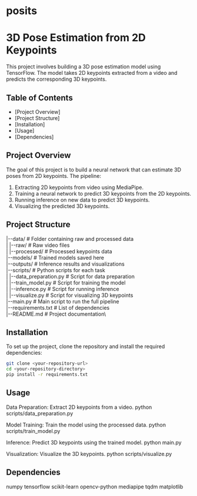# posits
# 3D Pose Estimation from 2D Keypoints

This project involves building a 3D pose estimation model using TensorFlow. The model takes 2D keypoints extracted from a video and predicts the corresponding 3D keypoints.

## Table of Contents 
- [Project Overview]
- [Project Structure]
- [Installation]
- [Usage]
- [Dependencies]

## Project Overview
The goal of this project is to build a neural network that can estimate 3D poses from 2D keypoints. The pipeline:
1. Extracting 2D keypoints from video using MediaPipe.
2. Training a neural network to predict 3D keypoints from the 2D keypoints.
3. Running inference on new data to predict 3D keypoints.
4. Visualizing the predicted 3D keypoints.

## Project Structure
|--data/ # Folder containing raw and processed data  \
|  |--raw/ # Raw video files              \
|  |--processed/ # Processed keypoints data  \
|--models/ # Trained models saved here \
|--outputs/ # Inference results and visualizations \
|--scripts/ # Python scripts for each task \
|  |--data_preparation.py # Script for data preparation \
|  |--train_model.py # Script for training the model \
|  |--inference.py # Script for running inference \
|  |--visualize.py # Script for visualizing 3D keypoints \
|--main.py # Main script to run the full pipeline \
|--requirements.txt # List of dependencies\
|--README.md # Project documentation\

## Installation
To set up the project, clone the repository and install the required dependencies:

```bash
git clone <your-repository-url>
cd <your-repository-directory>
pip install -r requirements.txt
```
## Usage
Data Preparation: Extract 2D keypoints from a video.
python scripts/data_preparation.py

Model Training: Train the model using the processed data.
python scripts/train_model.py

Inference: Predict 3D keypoints using the trained model.
python main.py

Visualization: Visualize the 3D keypoints.
python scripts/visualize.py

## Dependencies
numpy
tensorflow
scikit-learn
opencv-python
mediapipe
tqdm
matplotlib


